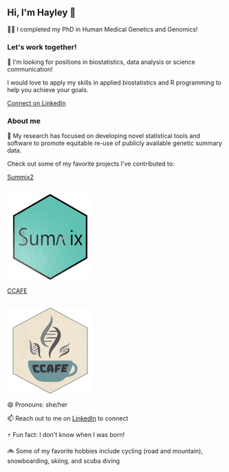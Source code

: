 ## Hi, I'm Hayley 👋

👩‍🎓 I completed my PhD in Human Medical Genetics and Genomics!

### Let's work together!

💼 I'm looking for positions in biostatistics, data analysis or science communication! 

I would love to apply my skills in applied biostatistics and R programming to help you achieve your goals. 

[Connect on LinkedIn](https://www.linkedin.com/in/hayleyrwolff)

### About me

🧬 My research has focused on developing novel statistical tools and software to promote equitable re-use of publicly available genetic summary data. 

Check out some of my favorite projects I've contributed to:

[Summix2](https://github.com/hendriau/summix)

<br>

<img src="https://github.com/wolffha/wolffha/blob/main/images/Summix-Hex.png" width="200">

[CCAFE](https://github.com/wolffha/CCAFE/)

<br>

<img src="https://github.com/wolffha/wolffha/blob/main/images/CCAFE-hex.png" width="200">

😄 Pronouns: she/her

📫 Reach out to me on [LinkedIn](https://www.linkedin.com/in/hayleyrwolff) to connect

⚡ Fun fact: I don't know when I was born!

🚲 Some of my favorite hobbies include cycling (road and mountain), snowboarding, skiing, and scuba diving

<!--
**wolffha/wolffha** is a ✨ _special_ ✨ repository because its `README.md` (this file) appears on your GitHub profile.

Here are some ideas to get you started:

- 🔭 I’m currently working on ...
- 🌱 I’m currently learning ...
- 👯 I’m looking to collaborate on ...
- 🤔 I’m looking for help with ...
- 💬 Ask me about ...
- 📫 How to reach me: ...
- 😄 Pronouns: ...
- ⚡ Fun fact: ...
-->
